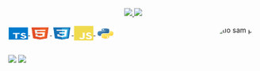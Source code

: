 <div align="center">
  <a href="https://github.com/tiosamdc">
  <img height="180em" src="https://github-readme-stats.vercel.app/api?username=tiosamdc&show_icons=true&theme=dark&include_all_commits=true&count_private=false"/>
  <img height="180em" src="https://github-readme-stats.vercel.app/api/top-langs/?username=tiosamdc&layout=compact&langs_count=7&theme=dark"/>
</div>
<div style="display: inline_block"><br>
  <img align="center" alt="tio sam-ts" height="25" width="40" src="https://raw.githubusercontent.com/devicons/devicon/master/icons/typescript/typescript-plain.svg">
  <img align="center" alt="tio sam-html" height="25" width="40" src="https://raw.githubusercontent.com/devicons/devicon/master/icons/html5/html5-original.svg">
  <img align="center" alt="tio sam-css" height="25" width="40" src="https://raw.githubusercontent.com/devicons/devicon/master/icons/css3/css3-original.svg">
  <img align="center" alt="tiosam-J=js" height="30" width="40" src="https://raw.githubusercontent.com/devicons/devicon/master/icons/javascript/javascript-plain.svg">
  <img align="center" alt="tio sam-python" height="25" width="40" src="https://raw.githubusercontent.com/devicons/devicon/master/icons/python/python-original.svg">
  <img align="right" alt="tio sam pic" height="150" style="border-radius:50px;" src="https://media.discordapp.net/attachments/945870994575347765/969302569732145152/fei.png?width=565&height=565">
</div>

##

<div> 
<a href="https://instagram.com/tiosamdsc" target="_blank"><img src="https://img.shields.io/badge/Instagram-E4405F?style=for-the-badge&logo=instagram&logoColor=white"></a>
<a href="https://discord.gg/carrobicho" target="_blank"><img src="https://img.shields.io/badge/Discord-7289DA?style=for-the-badge&logo=discord&logoColor=white"></a>
  
</div>

